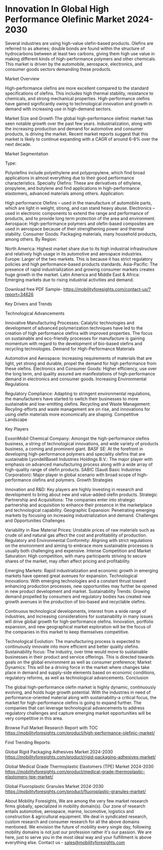 # Innovation In Global High Performance Olefinic Market 2024-2030 #
Several industries are using high-value olefin-based products. Olefins are referred to as alkenes; double bonds are found within the structure of hydrocarbons between at least two carbons, giving them high use value in making different kinds of high-performance polymers and other chemicals. This market is driven by the automobile, aerospace, electronics, and consumer goods sectors demanding these products.

Market Overview

High-performance olefins are more excellent compared to the standard specifications of olefins. This includes high thermal stability, resistance to chemicals, and strong mechanical properties. High-performance olefins have gained significantly owing to technological innovation and growth in demand with increasing use in high-demand sectors.

Market Size and Growth
The global high-performance olefinic market has seen notable growth over the past few years. Industrialization, along with the increasing production and demand for automotive and consumer products, is driving the market. Recent market reports suggest that this market is likely to continue expanding with a CAGR of around 6-8% over the next decade.

Market Segmentation

Type:

Polyolefins include polyethylene and polypropylene, which find broad applications in almost everything due to their good performance characteristics.
Specialty Olefins: These are derivatives of ethylene, propylene, and butylene and find applications in high-performance elastomers, advanced materials among others.
Application:

High performance Olefins – used in the manufacture of automobile parts, which are light in weight, strong, and can stand heavy abuse.
Electronics – used in electronic components to extend the range and performance of products, and to provide long term protection of the area and environment.
Aerospace:  High-performance polymers and olefin-based composites are used in aerospace because of their strengthening power and thermal stability.
Consumer Goods: Packaging materials, many household products, among others.
By Region:

North America: Highest market share due to its high industrial infrastructure and relatively high usage in its automotive and aerospace industries.
Europe: Larger of the two markets. This is because it has strict regulatory policies and high performance-based products standards.
Asia-Pacific: The presence of rapid industrialization and growing consumer markets creates huge growth in the market. Latin America and Middle East & Africa: Emerging markets due to rising industrial activities and demand.

Download free PDF Sample- https://mobilityforesights.com/contact-us/?report=34626

Key Drivers and Trends

Technological Advancements

Innovative Manufacturing Processes: Catalytic technologies and development of advanced polymerization techniques have led to the creation of high performance olefins with improved properties.
The focus on sustainable and eco-friendly processes for manufacture is gaining momentum with regard to the development of bio-based olefins and recycling technologies.
Demand for High-Performance Materials

Automotive and Aerospace: Increasing requirements of materials that are light, yet strong and durable, propel the demand for high performance from these olefins.
Electronics and Consumer Goods: Higher efficiency, use over the long term, and quality assured are manifestations of high-performance demand in electronics and consumer goods.
Increasing Environmental Regulations

Regulatory Compliance: Adapting to stringent environmental regulations, the manufacturers have started to switch their businesses to more sustainable and low-emitting olefins.
Recycling and Waste Management: Recyling-efforts and waste management are on rise, and innovations for using olefin materials more economically are shaping.
Competitive Landscape

Key Players

ExxonMobil Chemical Company: Amongst the high-performance olefins business, a string of technological innovations, and wide variety of products business, a coming and prominent giant.
BASF SE: At the forefront in developing high-performance polymers and speciality olefins that are sustainable
LyondellBasell Industries Holdings B.V.: The major player with emphasis on advanced manufacturing process along with a wide array of high-quality range of olefin products.
SABIC (Saudi Basic Industries Corporation): Major player in global scenario with broad scope of high-performance olefins and polymers.
Growth Strategies

Innovation and R&D: Key players are highly investing in research and development to bring about new and value-added olefin products.
Strategic Partnership and Acquisitions: The companies enter into strategic partnership and acquisition to enhance their presence in the marketplace and technological capability.
Geographic Expansion: Penetrating emerging markets by focusing on increasing industrialization and demand.
Challenges and Opportunities
Challenges

Variability in Raw Material Prices: Unstable prices of raw materials such as crude oil and natural gas affect the cost and profitability of production.
Regulatory and Environmental Conformity: Aligning with strict regulations on the environment and aiming to embrace more sustainable processes is usually both challenging and expensive.
Intense Competition and Market Saturation: High competition, with many participants striving to secure shares of the market, may often affect pricing and profitability.

Emerging Markets: Rapid industrialization and economic growth in emerging markets have opened great avenues for expansion.
Technological Innovations: With emerging technologies and a constant thrust toward enhancing production processes, new opportunities may further be opened in new product development and market.
Sustainability Trends: Growing demand propelled by consumers and regulatory bodies has created new growth avenues in the production of bio-based and recyclable olefins.

Continuous technological developments, interest from a wide range of industries, and increasing considerations for sustainability in many issues will drive global growth for high-performance olefins. Innovation, portfolio expansion, and new geographical market exploration will be the focus of the companies in this market to keep themselves competitive.

Technological Evolution: The manufacturing process is expected to continuously innovate into more efficient and better quality olefins.
Sustainability focus: The industry, over time would move to sustainable businesses in their product and service offerings. This is directed towards goals on the global environment as well as consumer preference;
Market Dynamics: This will be a driving force in the market where changes take place in demand and supply-side elements based on economic conditions, regulatory reforms, as well as technological advancements.
Conclusion

The global high-performance olefin market is highly dynamic, continuously evolving, and holds huge growth potential. With the industries in need of performance-oriented material along with sustainability-a critical focus, the market for high-performance olefins is going to expand further. The companies that can leverage technological advancements to address regulatory challenges and capture emerging market opportunities will be very competitive in this area.


Browse Full Market Research Report with TOC https://mobilityforesights.com/product/high-performance-olefinic-market/

Find Trending Reports:


Global Rigid Packaging Adhesives Market 2024-2030 https://mobilityforesights.com/product/rigid-packaging-adhesives-market/


Global Medical Grade Thermoplastic Elastomers (TPE) Market 2024-2030 https://mobilityforesights.com/product/medical-grade-thermoplastic-elastomers-tpe-market/


Global Fluoroplastic Granules Market 2024-2030 https://mobilityforesights.com/product/fluoroplastic-granules-market/


About Mobility Foresights,
We are among the very few market research firms globally, specialized in mobility domain(s). Our zone of research entails automotive, aerospace, marine, locomotive, logistics and construction & agricultural equipment. We deal in syndicated research, custom research and consumer research for all the above domains mentioned.
We envision the future of mobility every single day, following mobility domains is not just our profession rather it's our passion. We are here, just to serve you in the most ideal way and your fulfillment is above everything else. Contact us -  sales@mobilityforesights.com 

